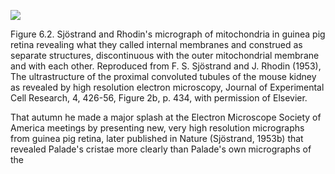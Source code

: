 ![](https://cdn.mathpix.com/cropped/2024_07_05_edfac8a1b9262797c06eg-1.jpg?height=1279&width=898&top_left_y=195&top_left_x=313)

Figure 6.2. Sjöstrand and Rhodin's micrograph of mitochondria in guinea pig retina revealing what they called internal membranes and construed as separate structures, discontinuous with the outer mitochondrial membrane and with each other. Reproduced from F. S. Sjöstrand and J. Rhodin (1953), The ultrastructure of the proximal convoluted tubules of the mouse kidney as revealed by high resolution electron microscopy, Journal of Experimental Cell Research, 4, 426-56, Figure 2b, p. 434, with permission of Elsevier.

That autumn he made a major splash at the Electron Microscope Society of America meetings by presenting new, very high resolution micrographs from guinea pig retina, later published in Nature (Sjöstrand, 1953b) that revealed Palade's cristae more clearly than Palade's own micrographs of the